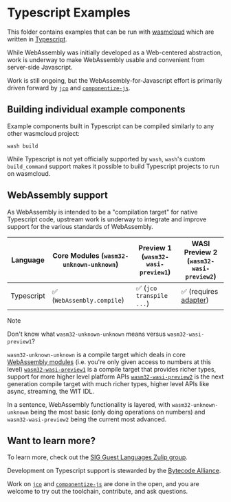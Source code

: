 # Typescript Examples

This folder contains examples that can be run with [wasmcloud][wasmcloud] which are written in [Typescript][typescript].

While WebAssembly was initially developed as a Web-centered abstraction, work is underway to make WebAssembly usable and convenient from server-side Javascript.

Work is still ongoing, but the WebAssembly-for-Javascript effort is primarily driven forward by [`jco`][jco] and [`componentize-js`][componentize-js].

[jco]: https://github.com/bytecodealliance/jco
[componentize-js]: https://github.com/bytecodealliance/componentize-js

## Building individual example components

Example components built in Typescript can be compiled similarly to any other wasmcloud project:

```console
wash build
```

While Typescript is not yet officially supported by `wash`, `wash`'s custom `build_command` support makes it possible to build Typescript projects to run on wasmcloud.

## WebAssembly support

As WebAssembly is intended to be a "compilation target" for native Typescript code, upstream work is underway to integrate and improve support for the various standards of WebAssembly.

| Language   | Core Modules (`wasm32-unknown-unknown`) | Preview 1 (`wasm32-wasi-preview1`) | WASI Preview 2 (`wasm32-wasi-preview2`)  |
|------------|-----------------------------------------|------------------------------------|------------------------------------------|
| Typescript | ✅ (`WebAssembly.compile`)              | ✅ (`jco transpile ...`)           | ✅ (requires [adapter][wasi-p2-adapter]) |

> [!NOTE]
> Don't know what `wasm32-unknown-unknown` means versus `wasm32-wasi-preview1`?
>
> `wasm32-unknown-unknown` is a compile target which deals in core [WebAssembly modules][wasm-core-modules] (i.e. you're only given access to numbers at this level)
> [`wasm32-wasi-preview1`][wasi-p1] is a compile target that provides richer types, support for more higher level platform APIs
> [`wasm32-wasi-preview2`][wasi-p2] is the next generation compile target with much richer types, higher level APIs like async, streaming, the WIT IDL.
>
> In a sentence, WebAssembly functionality is layered, with `wasm32-unknown-unknown` being the most basic (only doing operations on numbers) and `wasm32-wasi-preview2` being the current most advanced.

## Want to learn more?

To learn more, check out the [SIG Guest Languages Zulip group](https://bytecodealliance.zulipchat.com/#narrow/stream/394175-SIG-Guest-Languages).

Development on Typescript support is stewarded by the [Bytecode Alliance][bca].

Work on [`jco`][jco] and [`componentize-js`][componentize-js] are done in the open, and you are welcome to try out the toolchain, contribute, and ask questions.

[typescript]: https://typescript-lang.org
[wasmcloud]: https://wasmcloud.com
[wasi-p1]: https://github.com/WebAssembly/WASI/blob/main/legacy/preview1/docs.md
[wasi-p2]: https://github.com/WebAssembly/WASI/blob/main/preview2
[wasi-p2-adapter]: https://github.com/bytecodealliance/wasmtime/tree/main/crates/wasi-preview1-component-adapter
[wasm-core-modules]: https://webassembly.github.io/spec/core/
[bca]: https://bytecodealliance.org/
[wasmtime]: https://github.com/bytecodealliance/wasmtime
